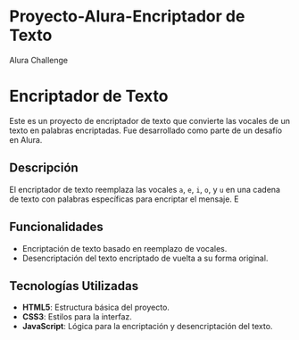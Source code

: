 # Proyecto-Alura-Encriptador de Texto

Alura Challenge 
# Encriptador de Texto

Este es un proyecto de encriptador de texto que convierte las vocales de un texto en palabras encriptadas. Fue desarrollado como parte de un desafío en Alura.

## Descripción

El encriptador de texto reemplaza las vocales `a`, `e`, `i`, `o`, y `u` en una cadena de texto con palabras específicas para encriptar el mensaje. E

## Funcionalidades

- Encriptación de texto basado en reemplazo de vocales.
- Desencriptación del texto encriptado de vuelta a su forma original.

## Tecnologías Utilizadas

- **HTML5**: Estructura básica del proyecto.
- **CSS3**: Estilos para la interfaz.
- **JavaScript**: Lógica para la encriptación y desencriptación del texto.
